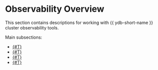 # Observability Overview

This section contains descriptions for working with {{ ydb-short-name }} cluster observability tools.

Main subsections:

* [{#T}](monitoring.md)
* [{#T}](logging.md)
* [{#T}](../../reference/observability/tracing/setup.md)
* [{#T}](system-views.md)